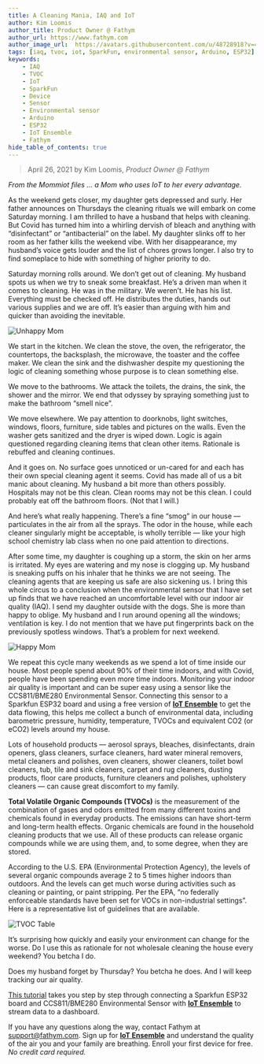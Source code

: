 ```yaml
---
title: A Cleaning Mania, IAQ and IoT
author: Kim Loomis
author_title: Product Owner @ Fathym
author_url: https://www.fathym.com
author_image_url:  https://avatars.githubusercontent.com/u/48728918?v=4
tags: [iaq, tvoc, iot, SparkFun, environmental sensor, Arduino, ESP32]
keywords:
    - IAQ
    - TVOC
    - IoT
    - SparkFun
    - Device
    - Sensor
    - Environmental sensor
    - Arduino
    - ESP32
    - IoT Ensemble
    - Fathym
hide_table_of_contents: true
---
```


> April 26, 2021 by Kim Loomis, _Product Owner @ Fathym_

_From the Mommiot files … a Mom who uses IoT to her every advantage._

As the weekend gets closer, my daughter gets depressed and surly. Her father announces on Thursdays the cleaning rituals we will embark on come Saturday morning. I am thrilled to have a husband that helps with cleaning. But Covid has turned him into a whirling dervish of bleach and anything with “disinfectant” or “antibacterial” on the label. My daughter slinks off to her room as her father kills the weekend vibe. With her disappearance, my husband’s voice gets louder and the list of chores grows longer. I also try to find someplace to hide with something of higher priority to do.

Saturday morning rolls around. We don’t get out of cleaning. My husband spots us when we try to sneak some breakfast. He’s a driven man when it comes to cleaning. He was in the military. We weren’t. He has his list. Everything must be checked off. He distributes the duties, hands out various supplies and we are off. It’s easier than arguing with him and quicker than avoiding the inevitable.

![Unhappy Mom](https://www.fathym.com/iot/img/screenshots/mom_unhappy_cleaning.jpg)

We start in the kitchen. We clean the stove, the oven, the refrigerator, the countertops, the backsplash, the microwave, the toaster and the coffee maker. We clean the sink and the dishwasher despite my questioning the logic of cleaning something whose purpose is to clean something else.

We move to the bathrooms. We attack the toilets, the drains, the sink, the shower and the mirror. We end that odyssey by spraying something just to make the bathroom “smell nice”.

We move elsewhere. We pay attention to doorknobs, light switches, windows, floors, furniture, side tables and pictures on the walls. Even the washer gets sanitized and the dryer is wiped down. Logic is again questioned regarding cleaning items that clean other items. Rationale is rebuffed and cleaning continues.

And it goes on. No surface goes unnoticed or un-cared for and each has their own special cleaning agent it seems. Covid has made all of us a bit manic about cleaning. My husband a bit more than others possibly. Hospitals may not be this clean. Clean rooms may not be this clean. I could probably eat off the bathroom floors. (Not that I will.)

And here’s what really happening. There’s a fine “smog” in our house — particulates in the air from all the sprays. The odor in the house, while each cleaner singularly might be acceptable, is wholly terrible — like your high school chemistry lab class when no one paid attention to directions.

After some time, my daughter is coughing up a storm, the skin on her arms is irritated. My eyes are watering and my nose is clogging up. My husband is sneaking puffs on his inhaler that he thinks we are not seeing. The cleaning agents that are keeping us safe are also sickening us. I bring this whole circus to a conclusion when the environmental sensor that I have set up finds that we have reached an uncomfortable level with our indoor air quality (IAQ). I send my daughter outside with the dogs. She is more than happy to oblige. My husband and I run around opening all the windows; ventilation is key. I do not mention that we have put fingerprints back on the previously spotless windows. That’s a problem for next weekend.

![Happy Mom](https://www.fathym.com/iot/img/screenshots/mom_happy_cleaning.jpg)

We repeat this cycle many weekends as we spend a lot of time inside our house. Most people spend about 90% of their time indoors, and with Covid, people have been spending even more time indoors. Monitoring your indoor air quality is important and can be super easy using a sensor like the CCS811/BME280 Environmental Sensor. Connecting this sensor to a Sparkfun ESP32 board and using a free version of **[IoT Ensemble](https://www.fathym.com/iot)** to get the data flowing, this helps me collect a bunch of environmental data, including barometric pressure, humidity, temperature, TVOCs and equivalent CO2 (or eCO2) levels around my house.

Lots of household products — aerosol sprays, bleaches, disinfectants, drain openers, glass cleaners, surface cleaners, hard water mineral removers, metal cleaners and polishes, oven cleaners, shower cleaners, toilet bowl cleaners, tub, tile and sink cleaners, carpet and rug cleaners, dusting products, floor care products, furniture cleaners and polishes, upholstery cleaners — can cause great discomfort to my family.

**Total Volatile Organic Compounds (TVOCs)** is the measurement of the combination of gases and odors emitted from many different toxins and chemicals found in everyday products. The emissions can have short-term and long-term health effects. Organic chemicals are found in the household cleaning products that we use. All of these products can release organic compounds while we are using them, and, to some degree, when they are stored. 

According to the U.S. EPA (Environmental Protection Agency), the levels of several organic compounds average 2 to 5 times higher indoors than outdoors. And the levels can get much worse during activities such as cleaning or painting, or paint stripping. Per the EPA, “no federally enforceable standards have been set for VOCs in non-industrial settings”. Here is a representative list of guidelines that are available.

![TVOC Table](https://www.fathym.com/iot/img/screenshots/mom_iaq_tvoc_chart.png)

It’s surprising how quickly and easily your environment can change for the worse. Do I use this as rationale for not wholesale cleaning the house every weekend? You betcha I do.

Does my husband forget by Thursday? You betcha he does. And I will keep tracking our air quality.

[This tutorial](https://www.fathym.com/iot/docs/tutorials/arduino-esp32-and-enviro-sensor) takes you step by step through connecting a Sparkfun ESP32 board and CCS811/BME280 Environmental Sensor with **[IoT Ensemble](https://www.fathym.com/iot)** to stream data to a dashboard.

If you have any questions along the way, contact Fathym at support@fathym.com. Sign up for **[IoT Ensemble](https://www.fathym.com/iot)** and understand the quality of the air you and your family are breathing. Enroll your first device for free. _No credit card required._